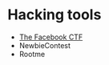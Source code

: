 # Hacking tools

* [The Facebook CTF](https://github.com/facebookarchive/fbctf)
* NewbieContest
* Rootme
